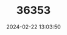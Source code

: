 ---
title: "36353"
category: "Shorea scrobiculata"
draft: false
date: 2024-02-22 13:03:50
languages:
  Malay: ["Balau", "Balau Sengkawang", "Balau Sengkawang Darat", "Selangan Batu Kurap", "Sengkawang Darat", "Selangan batu zang"]
  Indonesian: ["Bangkirai Padi", "Palepek Gunung", "Tekam Rian"]
---